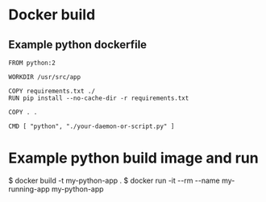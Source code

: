 # Docker build

## Example python dockerfile

```
FROM python:2

WORKDIR /usr/src/app

COPY requirements.txt ./
RUN pip install --no-cache-dir -r requirements.txt

COPY . .

CMD [ "python", "./your-daemon-or-script.py" ]
```

# Example python build image and run

$ docker build -t my-python-app .
$ docker run -it --rm --name my-running-app my-python-app
